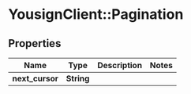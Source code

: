 # YousignClient::Pagination

## Properties
Name | Type | Description | Notes
------------ | ------------- | ------------- | -------------
**next_cursor** | **String** |  | 


